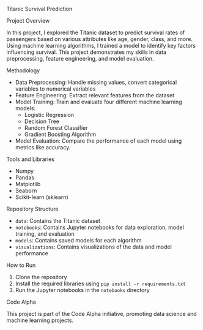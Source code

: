 Titanic Survival Prediction

Project Overview

In this project, I explored the Titanic dataset to predict survival rates of passengers based on various attributes like age, gender, class, and more. Using machine learning algorithms, I trained a model to identify key factors influencing survival. This project demonstrates my skills in data preprocessing, feature engineering, and model evaluation.

Methodology

- Data Preprocessing: Handle missing values, convert categorical variables to numerical variables
- Feature Engineering: Extract relevant features from the dataset
- Model Training: Train and evaluate four different machine learning models:
    - Logistic Regression
    - Decision Tree
    - Random Forest Classifier
    - Gradient Boosting Algorithm
- Model Evaluation: Compare the performance of each model using metrics like accuracy.

Tools and Libraries

- Numpy
- Pandas
- Matplotlib
- Seaborn
- Scikit-learn (sklearn)

Repository Structure

- `data`: Contains the Titanic dataset
- `notebooks`: Contains Jupyter notebooks for data exploration, model training, and evaluation
- `models`: Contains saved models for each algorithm
- `visualizations`: Contains visualizations of the data and model performance

How to Run

1. Clone the repository
2. Install the required libraries using `pip install -r requirements.txt`
3. Run the Jupyter notebooks in the `notebooks` directory

Code Alpha

This project is part of the Code Alpha initiative, promoting data science and machine learning projects.
